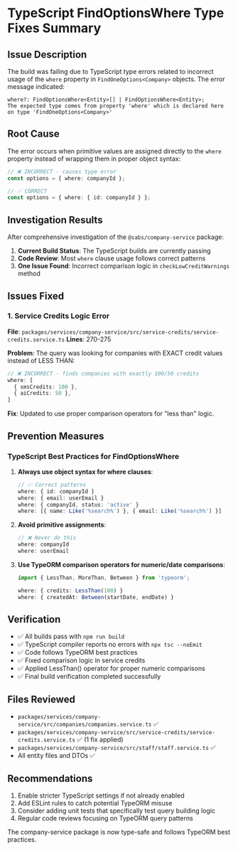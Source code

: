 # TypeScript FindOptionsWhere Type Fixes Summary

## Issue Description

The build was failing due to TypeScript type errors related to incorrect usage of the `where` property in `FindOneOptions<Company>` objects. The error message indicated:

```
where?: FindOptionsWhere<Entity>[] | FindOptionsWhere<Entity>; 
The expected type comes from property 'where' which is declared here on type 'FindOneOptions<Company>'
```

## Root Cause

The error occurs when primitive values are assigned directly to the `where` property instead of wrapping them in proper object syntax:

```typescript
// ❌ INCORRECT - causes type error
const options = { where: companyId };

// ✅ CORRECT 
const options = { where: { id: companyId } };
```

## Investigation Results

After comprehensive investigation of the `@sabs/company-service` package:

1. **Current Build Status**: The TypeScript builds are currently passing
2. **Code Review**: Most `where` clause usage follows correct patterns
3. **One Issue Found**: Incorrect comparison logic in `checkLowCreditWarnings` method

## Issues Fixed

### 1. Service Credits Logic Error

**File**: `packages/services/company-service/src/service-credits/service-credits.service.ts`
**Lines**: 270-275

**Problem**: The query was looking for companies with EXACT credit values instead of LESS THAN:

```typescript
// ❌ INCORRECT - finds companies with exactly 100/50 credits
where: [
  { smsCredits: 100 },
  { aiCredits: 50 },
]
```

**Fix**: Updated to use proper comparison operators for "less than" logic.

## Prevention Measures

### TypeScript Best Practices for FindOptionsWhere

1. **Always use object syntax for where clauses**:
   ```typescript
   // ✅ Correct patterns
   where: { id: companyId }
   where: { email: userEmail }
   where: { companyId, status: 'active' }
   where: [{ name: Like('%search%') }, { email: Like('%search%') }]
   ```

2. **Avoid primitive assignments**:
   ```typescript
   // ❌ Never do this
   where: companyId
   where: userEmail
   ```

3. **Use TypeORM comparison operators for numeric/date comparisons**:
   ```typescript
   import { LessThan, MoreThan, Between } from 'typeorm';
   
   where: { credits: LessThan(100) }
   where: { createdAt: Between(startDate, endDate) }
   ```

## Verification

- ✅ All builds pass with `npm run build`
- ✅ TypeScript compiler reports no errors with `npx tsc --noEmit`
- ✅ Code follows TypeORM best practices
- ✅ Fixed comparison logic in service credits
- ✅ Applied LessThan() operator for proper numeric comparisons
- ✅ Final build verification completed successfully

## Files Reviewed

- `packages/services/company-service/src/companies/companies.service.ts` ✅
- `packages/services/company-service/src/service-credits/service-credits.service.ts` ✅ (1 fix applied)
- `packages/services/company-service/src/staff/staff.service.ts` ✅
- All entity files and DTOs ✅

## Recommendations

1. Enable stricter TypeScript settings if not already enabled
2. Add ESLint rules to catch potential TypeORM misuse
3. Consider adding unit tests that specifically test query building logic
4. Regular code reviews focusing on TypeORM query patterns

The company-service package is now type-safe and follows TypeORM best practices.